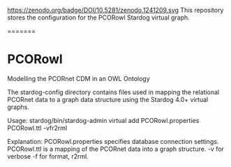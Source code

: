 https://zenodo.org/badge/DOI/10.5281/zenodo.1241209.svg
This repository stores the configuration for the PCORowl Stardog virtual graph.

=======
# PCORowl
Modelling the PCORnet CDM in an OWL Ontology

The stardog-config directory contains files used in mapping the relational
PCORnet data to a graph data structure using the Stardog 4.0+ virtual graphs.

Usage:
stardog/bin/stardog-admin virtual add PCORowl.properties PCORowl.ttl -vfr2rml

Explanation:
PCORowl.properties specifies database connection settings.
PCORowl.ttl is a mapping of the PCORnet data into a graph structure. 
-v for verbose
-f for format, r2rml.
